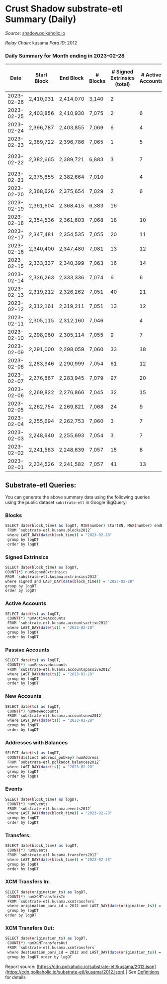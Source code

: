 # Crust Shadow substrate-etl Summary (Daily)

_Source_: [shadow.polkaholic.io](https://shadow.polkaholic.io)

*Relay Chain*: kusama
*Para ID*: 2012



### Daily Summary for Month ending in 2023-02-28


| Date | Start Block | End Block | # Blocks | # Signed Extrinsics (total) | # Active Accounts | # Passive | # New | # Addresses with Balances | # Events | # Transfers | # XCM Transfers In | # XCM Transfers Out | Issues | 
| ---- | ----------- | --------- | -------- | --------------------------- | ----------------- | --------- | ----- | ------------------------- | -------- | ----------- | ------------------ | ------------------- | ------ |
| 2023-02-26 | 2,410,931 | 2,414,070 | 3,140 | 2 |  |  |  |  | 6,294 | 2 ($3.21) |   |   |  |
| 2023-02-25 | 2,403,856 | 2,410,930 | 7,075 | 2 | 6 | 1 |  | 3,204 | 14,167 | 2 ($3,172.90) |   |   |  |
| 2023-02-24 | 2,396,787 | 2,403,855 | 7,069 | 6 | 4 |  | 1 | 3,204 | 14,187 | 5 ($465.03) |   |   |  |
| 2023-02-23 | 2,389,722 | 2,396,786 | 7,065 | 1 | 5 | 1 | 1 | 3,203 | 14,136 | 1 ($30.57) |   |   |  |
| 2023-02-22 | 2,382,665 | 2,389,721 | 6,883 | 3 | 7 | 3 | 3,202 | 3,202 | 13,750 | 3 ($544.74) |   | 1 ($382.18) | 174 missing (2.47%) |
| 2023-02-21 | 2,375,655 | 2,382,664 | 7,010 |  | 4 |  |  |  | 14,026 |   | 1 ($1.40) |   |  |
| 2023-02-20 | 2,368,626 | 2,375,654 | 7,029 | 2 | 6 | 2 |  |  | 14,075 | 2 ($1,761.37) | 1 ($856.01) |   |  |
| 2023-02-19 | 2,361,604 | 2,368,415 | 6,383 | 16 |  |  |  |  | 12,885 | 14 ($1,652.64) | 2 ($9.51) | 1 ($228.43) |  |
| 2023-02-18 | 2,354,536 | 2,361,603 | 7,068 | 18 | 10 | 3 | 2 | 3,200 | 14,243 | 4 ($267.04) | 1 ($164.47) | 2 ($206.48) |  |
| 2023-02-17 | 2,347,481 | 2,354,535 | 7,055 | 20 | 11 | 4 | 2 | 3,198 | 14,261 | 20 ($3,708.65) | 1 ($168.57) | 8 ($1,784.25) |  |
| 2023-02-16 | 2,340,400 | 2,347,480 | 7,081 | 13 | 12 | 6 | 4 | 3,196 | 14,262 | 13 ($1,088.33) |   | 3 ($313.43) |  |
| 2023-02-15 | 2,333,337 | 2,340,399 | 7,063 | 16 | 14 | 2 | 2 | 3,192 | 14,255 | 15 ($4,143.47) | 2 ($335.51) |   |  |
| 2023-02-14 | 2,326,263 | 2,333,336 | 7,074 | 6 | 6 | 1 |  | 3,191 | 14,205 | 6 ($1,574.45) | 3 ($808.16) |   |  |
| 2023-02-13 | 2,319,212 | 2,326,262 | 7,051 | 40 | 21 | 210 | 3 | 3,191 | 14,846 | 245 ($14,833.70) | 10 ($3,253.23) | 9 ($1,260.78) |  |
| 2023-02-12 | 2,312,161 | 2,319,211 | 7,051 | 13 | 12 | 2 |  | 3,188 | 14,213 | 13 ($20,907.65) | 2 ($413.31) |   |  |
| 2023-02-11 | 2,305,115 | 2,312,160 | 7,046 |  | 4 |  |  | 3,188 | 14,097 |   | 1 ($43.46) |   |  |
| 2023-02-10 | 2,298,060 | 2,305,114 | 7,055 | 9 | 7 | 1 | 1 | 3,188 | 14,192 | 9 ($1,651.07) | 5 ($867.64) |   |  |
| 2023-02-09 | 2,291,000 | 2,298,059 | 7,060 | 33 | 18 | 6 | 2 | 3,187 | 14,377 | 32 ($13,949.37) | 4 ($552.50) | 7 ($871.20) |  |
| 2023-02-08 | 2,283,946 | 2,290,999 | 7,054 | 61 | 12 | 4 | 2 | 3,186 | 14,662 | 60 ($28,258.44) | 28 ($5,332.57) | 5 ($642.28) |  |
| 2023-02-07 | 2,276,867 | 2,283,945 | 7,079 | 97 | 20 | 1,542 | 1,453 | 3,184 | 20,784 | 1,583 ($480,156.31) | 14 ($1,627.30) | 5 ($353.56) |  |
| 2023-02-06 | 2,269,822 | 2,276,866 | 7,045 | 32 | 15 | 2 | 1 | 1,731 | 14,368 | 32 ($4,261.91) | 12 ($2,095.37) | 2 ($105.76) |  |
| 2023-02-05 | 2,262,754 | 2,269,821 | 7,068 | 24 | 9 | 1 |  | 1,730 | 14,319 | 24 ($1,658.81) | 3 ($215.70) | 8 ($590.51) |  |
| 2023-02-04 | 2,255,694 | 2,262,753 | 7,060 | 3 | 7 | 1 | 1 | 1,730 | 14,148 | 3 ($143.64) | 1 ($68.69) |   |  |
| 2023-02-03 | 2,248,640 | 2,255,693 | 7,054 | 3 | 7 | 2 |  | 1,729 | 14,142 | 3 ($139.51) | 3 ($68.19) | 1 ($4.92) |  |
| 2023-02-02 | 2,241,583 | 2,248,639 | 7,057 | 15 | 8 | 2 | 1 | 1,729 | 14,256 | 15 ($848.23) | 9 ($461.56) | 1 ($42.78) |  |
| 2023-02-01 | 2,234,526 | 2,241,582 | 7,057 | 41 | 13 | 3 |  | 1,728 | 14,465 | 41 ($4,797.41) | 15 ($1,962.31) | 8 ($401.71) |  |

## Substrate-etl Queries:
You can generate the above summary data using the following queries using the public dataset `substrate-etl` in Google BigQuery:

### Blocks
```bash
SELECT date(block_time) as logDT, MIN(number) startBN, MAX(number) endBN, COUNT(*) numBlocks 
 FROM `substrate-etl.kusama.blocks2012`  
 where LAST_DAY(date(block_time)) = "2023-02-28" 
 group by logDT 
 order by logDT
```

### Signed Extrinsics
```bash
SELECT date(block_time) as logDT, 
COUNT(*) numSignedExtrinsics 
FROM `substrate-etl.kusama.extrinsics2012`  
where signed and LAST_DAY(date(block_time)) = "2023-02-28" 
group by logDT 
order by logDT
```

### Active Accounts
```bash
SELECT date(ts) as logDT, 
 COUNT(*) numActiveAccounts 
 FROM `substrate-etl.kusama.accountsactive2012` 
 where LAST_DAY(date(ts)) = "2023-02-28" 
 group by logDT 
 order by logDT
```

### Passive Accounts
```bash
SELECT date(ts) as logDT, 
 COUNT(*) numPassiveAccounts 
 FROM `substrate-etl.kusama.accountspassive2012` 
 where LAST_DAY(date(ts)) = "2023-02-28" 
 group by logDT 
 order by logDT
```

### New Accounts
```bash
SELECT date(ts) as logDT, 
 COUNT(*) numNewAccounts 
 FROM `substrate-etl.kusama.accountsnew2012` 
 where LAST_DAY(date(ts)) = "2023-02-28" 
 group by logDT
 order by logDT
```

### Addresses with Balances
```bash
SELECT date(ts) as logDT,
 COUNT(distinct address_pubkey) numAddress 
 FROM `substrate-etl.polkadot.balances2012` 
 where LAST_DAY(date(ts)) = "2023-02-28" 
 group by logDT 
 order by logDT
```

### Events
```bash
SELECT date(block_time) as logDT, 
 COUNT(*) numEvents 
 FROM `substrate-etl.kusama.events2012` 
 where LAST_DAY(date(block_time)) = "2023-02-28" 
 group by logDT 
 order by logDT
```

### Transfers:
```bash
SELECT date(block_time) as logDT, 
 COUNT(*) numEvents 
 FROM `substrate-etl.kusama.transfers2012` 
 where LAST_DAY(date(block_time)) = "2023-02-28" 
 group by logDT 
 order by logDT
```

### XCM Transfers In:
```bash
SELECT date(origination_ts) as logDT, 
 COUNT(*) numXCMTransfersIn 
 FROM `substrate-etl.kusama.xcmtransfers` 
 where origination_para_id = 2012 and LAST_DAY(date(origination_ts)) = "2023-02-28" 
 group by logDT 
order by logDT
```

### XCM Transfers Out:
```bash
SELECT date(origination_ts) as logDT, 
 COUNT(*) numXCMTransfersOut 
 FROM `substrate-etl.kusama.xcmtransfers` 
 where destination_para_id = 2012 and LAST_DAY(date(origination_ts)) = "2023-02-28" 
 group by logDT order by logDT
```


Report source: [https://cdn.polkaholic.io/substrate-etl/kusama/2012.json](https://cdn.polkaholic.io/substrate-etl/kusama/2012.json) | See [Definitions](/DEFINITIONS.md) for details
